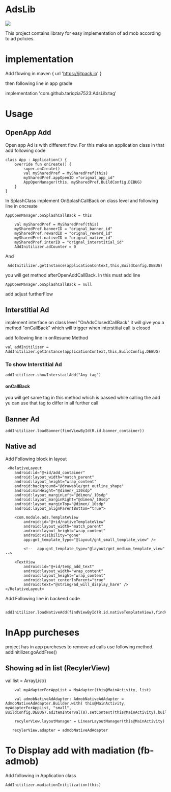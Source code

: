# AdsLib

[![](https://jitpack.io/v/tariqzia7523/AdsLib.svg)](https://jitpack.io/#tariqzia7523/AdsLib)

 
This project contains library for easy implementation of ad mob according to ad policies.
 
 
 # implementation 
 Add flowing in 
  maven { url 'https://jitpack.io' }
  
  then following line in app gradle
  
 implementation 'com.github.tariqzia7523:AdsLib:tag'

# Usage


## OpenApp Add
Open app Ad is with different flow. For this make an application class in that add following code

    class App : Application() {
        override fun onCreate() {
            super.onCreate()
            val mySharedPref = MySharedPref(this)
            mySharedPref.appOpenID ="orignal_app_id"
            AppOpenManager(this, mySharedPref,BuildConfig.DEBUG)
        }
    }

In SplashClass implement OnSplashCallBack on class level and following line in oncreate

    AppOpenManager.onSplashCallBack = this

        val mySharedPref = MySharedPref(this)
        mySharedPref.bannerID = "orignal_banner_id"
        mySharedPref.rewardID = "orignal_reward_id"
        mySharedPref.nativeID = "orignal_native_id"
        mySharedPref.interID = "orignal_interstitial_id"
        AddInitilizer.adCounter = 0

And

     AddInitilizer.getInstance(applicationContext,this,BuildConfig.DEBUG)


[//]: # (For older versions )

[//]: # (And if you need to use interstial add which will be required in most of cases)

[//]: # ()
[//]: # (    AddInitilizer.getInstance&#40;applicationContext,this,BuildConfig.DEBUG&#41;.loadIntersitialAdd&#40;&#41;)

[//]: # ( )

you will get method afterOpenAddCallBack. In this must add line

    AppOpenManager.onSplashCallBack = null

add adjust furtherFlow 


## Interstitial Ad

implement interface on class level "OnAdsClosedCallBack" 
it will give you a method "onCallBack" which will trigger when interstitial call is closed

add following line in onResume Method

    val addInitilizer = AddInitilizer.getInstance(applicationContext,this,BuildConfig.DEBUG)

### To show Interstitial Ad

    addInitilizer.showInterstailAdd("Any tag")

[//]: # (for older verion)

[//]: # ()
[//]: # (    if&#40;!addInitilizer.showInterstailAdd&#40;"Any tag"&#41;&#41;{)

[//]: # (        Log.e&#40;"***InACt","Add not calleed"&#41;)

[//]: # (    })

#### onCallBack

you will get same tag in this method which is passed while calling the add yu can use that tag to differ in all further call

## Banner Ad

    addInitilizer.loadBanner(findViewById(R.id.banner_container))

## Native ad

Add Following block in layout

     <RelativeLayout
        android:id="@+id/add_container"
        android:layout_width="match_parent"
        android:layout_height="wrap_content"
        android:background="@drawable/gnt_outline_shape"
        android:minHeight="@dimen/_130sdp"
        android:layout_marginLeft="@dimen/_10sdp"
        android:layout_marginRight="@dimen/_10sdp"
        android:layout_marginTop="@dimen/_10sdp"
        android:layout_alignParentBottom="true">

        <com.module.ads.TemplateView
            android:id="@+id/nativeTemplateView"
            android:layout_width="match_parent"
            android:layout_height="wrap_content"
            android:visibility="gone"
            app:gnt_template_type="@layout/gnt_small_template_view" />

            <!--  app:gnt_template_type="@layout/gnt_medium_template_view"  -->

        <TextView
            android:id="@+id/temp_add_text"
            android:layout_width="wrap_content"
            android:layout_height="wrap_content"
            android:layout_centerInParent="true"
            android:text="@string/ad_will_display_hare" />
    </RelativeLayout>

Add Following line in backend code

     addInitilizer.loadNativeAdd(findViewById(R.id.nativeTemplateView),findViewById(R.id.temp_add_text),findViewById(R.id.add_container))



# InApp purcheses
project has in app purcheses to remove ad calls use following method.
addInitilizer.goAddFree()


## Showing ad in list (RecylerView)

  val list = ArrayList<String>()
 
        val myAdapterForAppList = MyAdapter(this@MainActivity, list)
 
        val admobNativeAdAdapter: AdmobNativeAdAdapter = AdmobNativeAdAdapter.Builder.with( this@MainActivity, myAdapterForAppList, "small", BuildConfig.DEBUG).adItemInterval(8).setContext(this@MainActivity).build()
 
        recylerView.layoutManager = LinearLayoutManager(this@MainActivity)
 
       recylerView.adapter = admobNativeAdAdapter

# To Display add with madiation (fb-admob)

 Add following in Application class
    
    AddInitilizer.madiationInitilization(this)





 



